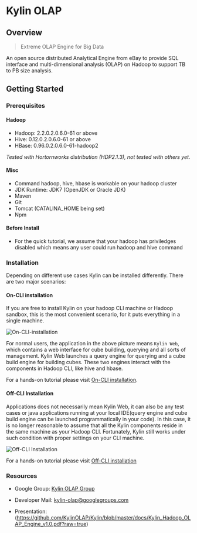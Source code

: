 Kylin OLAP
===========


Overview
------------
> Extreme OLAP Engine for Big Data

An open source distributed Analytical Engine from eBay to provide SQL interface and multi-dimensional analysis (OLAP) on Hadoop to support TB to PB size analysis.


Getting Started 
---------------

### Prerequisites ###

#### Hadoop ####
- Hadoop: 2.2.0.2.0.6.0-61 or above
- Hive: 0.12.0.2.0.6.0-61 or above
- HBase: 0.96.0.2.0.6.0-61-hadoop2


_Tested with Hortornworks distribution (HDP2.1.3), not tested with others yet._

#### Misc ####
- Command hadoop, hive, hbase is workable on your hadoop cluster
- JDK Runtime: JDK7 (OpenJDK or Oracle JDK)
- Maven
- Git
- Tomcat (CATALINA_HOME being set)
- Npm

#### Before Install ####
- For the quick tutorial, we assume that your hadoop has priviledges disabled which means any user could run hadoop and hive command


### Installation ###

Depending on different use cases Kylin can be installed differently. There are two major scenarios:

#### On-CLI installation ####

If you are free to install Kylin on your hadoop CLI machine or Hadoop sandbox, this is the most convenient scenario, for it puts everything in a single machine.



![On-CLI-installation](https://github.com/KylinOLAP/Kylin/blob/gh-pages/docs/installation/Picture1.png)

For normal users, the application in the above picture means `Kylin Web`, which contains a web interface for cube building, querying and all sorts of management. Kylin Web launches a query engine for querying and a cube build engine for building cubes. These two engines interact with the components in Hadoop CLI, like hive and hbase.

For a hands-on tutorial please visit [On-CLI installation](https://github.com/KylinOLAP/Kylin/wiki/On-CLI-installation).

#### Off-CLI Installation ####

Applications does not necessarily mean Kylin Web, it can also be any test cases or java applications running at your local IDE(query engine and cube build engine can be launched programmatically in your code). In this case, it is no longer reasonable to assume that all the Kylin components reside in the same machine as your Hadoop CLI.  Fortunately, Kylin still works under such condition with proper settings on your CLI machine.

![Off-CLI Installation](https://github.com/KylinOLAP/Kylin/blob/gh-pages/docs/installation/Picture2.png)

For a hands-on tutorial please visit [Off-CLI installation](https://github.com/KylinOLAP/Kylin/wiki/Off-CLI-Installation)


### Resources ###

* Google Group:  [Kylin OLAP Group](https://groups.google.com/forum/#!forum/kylin-olap)

* Developer Mail: <kylin-olap@googlegroups.com>

* Presentation: (https://github.com/KylinOLAP/Kylin/blob/master/docs/Kylin_Hadoop_OLAP_Engine_v1.0.pdf?raw=true)

